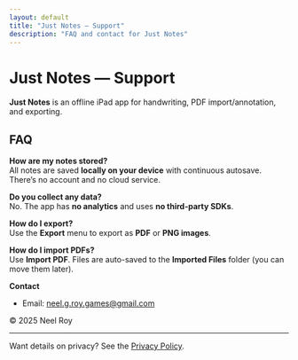 ```yaml
---
layout: default
title: "Just Notes — Support"
description: "FAQ and contact for Just Notes"
---
```


# Just Notes — Support

**Just Notes** is an offline iPad app for handwriting, PDF import/annotation, and exporting.

## FAQ
**How are my notes stored?**  
All notes are saved **locally on your device** with continuous autosave. There’s no account and no cloud service.

**Do you collect any data?**  
No. The app has **no analytics** and uses **no third-party SDKs**.

**How do I export?**  
Use the **Export** menu to export as **PDF** or **PNG images**.

**How do I import PDFs?**  
Use **Import PDF**. Files are auto-saved to the **Imported Files** folder (you can move them later).

**Contact**
- Email: [neel.g.roy.games@gmail.com](mailto:neel.g.roy.games@gmail.com)

© 2025 Neel Roy

---

Want details on privacy? See the [Privacy Policy](/privacy/).
